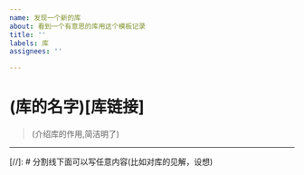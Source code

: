 ```yaml
---
name: 发现一个新的库
about: 看到一个有意思的库用这个模板记录
title: ''
labels: 库
assignees: ''

---
```


# (库的名字)[库链接]

> (介绍库的作用,简洁明了)

---

[//]: # 分割线下面可以写任意内容(比如对库的见解，设想)
